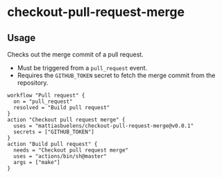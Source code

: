 # checkout-pull-request-merge

## Usage

Checks out the merge commit of a pull request.

* Must be triggered from a `pull_request` event.
* Requires the `GITHUB_TOKEN` secret to fetch the merge commit from the repository.

```
workflow "Pull request" {
  on = "pull_request"
  resolved = "Build pull request"
}
action "Checkout pull request merge" {
  uses = "mattiasbuelens/checkout-pull-request-merge@v0.0.1"
  secrets = ["GITHUB_TOKEN"]
}
action "Build pull request" {
  needs = "Checkout pull request merge"
  uses = "actions/bin/sh@master"
  args = ["make"]
}
```
